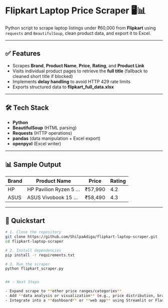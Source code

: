 # Flipkart Laptop Price Scraper 🖥️📊

Python script to scrape laptop listings under ₹60,000 from **Flipkart** using `requests` and `BeautifulSoup`, clean product data, and export it to Excel.

---

## ✅ Features

- Scrapes **Brand**, **Product Name**, **Price**, **Rating**, and **Product Link**  
- Visits individual product pages to retrieve the **full title** (fallback to cleaned short title if blocked)  
- Implements **delay handling** to avoid HTTP 429 rate limits  
- Exports structured data to **flipkart_full_data.xlsx**

---

## 🛠️ Tech Stack

- **Python**  
- **BeautifulSoup** (HTML parsing)  
- **Requests** (HTTP operations)  
- **pandas** (data manipulation + Excel export)  
- **openpyxl** (Excel writer)

---

## 📊 Sample Output

| Brand | Product Name                          | Price   | Rating |
|-------|---------------------------------------|---------|--------|
| HP    | HP Pavilion Ryzen 5 …                | ₹57,990 | 4.2    |
| ASUS  | ASUS Vivobook 15 …                   | ₹58,490 | 4.3    |

---

## 🚀 Quickstart

```bash
# 1. Clone the repository
git clone https://github.com/ShilpaAdiga/flipkart-laptop-scraper.git
cd flipkart-laptop-scraper

# 2. Install dependencies
pip install -r requirements.txt

# 3. Run the scraper
python flipkart_scraper.py


## 💡 Next Steps

- Expand scrape to **other price ranges/categories**  
- Add **data analysis or visualization** (e.g., price distribution, brand comparison)  
- Integrate into a **dashboard** or **web app** using Streamlit or Flask

